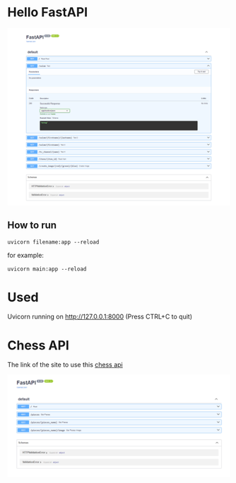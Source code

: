 # Hello FastAPI


![alt text](assents/MAIN_2.png)





## How to run 

```
uvicorn filename:app --reload
```

for example:

```
uvicorn main:app --reload
```

# Used

Uvicorn running on http://127.0.0.1:8000 (Press CTRL+C to quit)

#  Chess API

The link of the site to use this [chess api](https://deployment-1bw8.onrender.com/)

![alt text](assents/ChessFastAPI.PNG)

